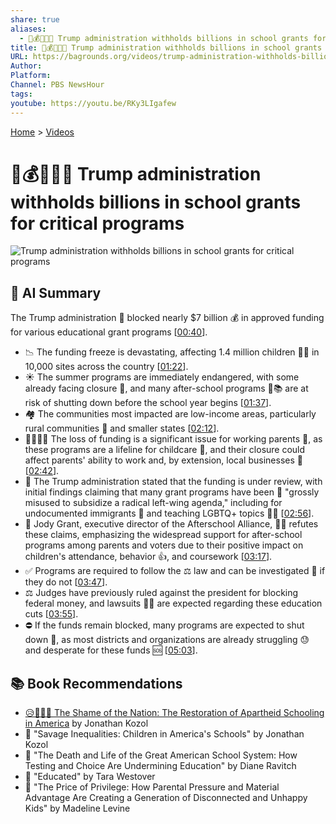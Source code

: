```yaml
---
share: true
aliases:
  - 👹💰🚫👩‍🏫 Trump administration withholds billions in school grants for critical programs
title: 👹💰🚫👩‍🏫 Trump administration withholds billions in school grants for critical programs
URL: https://bagrounds.org/videos/trump-administration-withholds-billions-in-school-grants-for-critical-programs
Author: 
Platform: 
Channel: PBS NewsHour
tags: 
youtube: https://youtu.be/RKy3LIgafew
---
```

[Home](../index.md) > [Videos](./index.md)  
# 👹💰🚫👩‍🏫 Trump administration withholds billions in school grants for critical programs  
![Trump administration withholds billions in school grants for critical programs](https://youtu.be/RKy3LIgafew)  
  
## 🤖 AI Summary  
The Trump administration 🛑 blocked nearly $7 billion 💰 in approved funding for various educational grant programs \[[00:40](http://www.youtube.com/watch?v=RKy3LIgafew&t=40)\].  
  
* 📉 The funding freeze is devastating, affecting 1.4 million children 👧👦 in 10,000 sites across the country \[[01:22](http://www.youtube.com/watch?v=RKy3LIgafew&t=82)\].  
* ☀️ The summer programs are immediately endangered, with some already facing closure 🚪, and many after-school programs 🍎📚 are at risk of shutting down before the school year begins \[[01:37](http://www.youtube.com/watch?v=RKy3LIgafew&t=97)\].  
* 🏘️ The communities most impacted are low-income areas, particularly rural communities 🌾 and smaller states \[[02:12](http://www.youtube.com/watch?v=RKy3LIgafew&t=132)\].  
* 👨‍👩‍👧‍👦 The loss of funding is a significant issue for working parents 💼, as these programs are a lifeline for childcare 👶, and their closure could affect parents' ability to work and, by extension, local businesses 🏢 \[[02:42](http://www.youtube.com/watch?v=RKy3LIgafew&t=162)\].  
* 👹 The Trump administration stated that the funding is under review, with initial findings claiming that many grant programs have been 🤥 "grossly misused to subsidize a radical left-wing agenda," including for undocumented immigrants 🛂 and teaching LGBTQ+ topics 🏳️‍🌈 \[[02:56](http://www.youtube.com/watch?v=RKy3LIgafew&t=176)\].  
* 💬 Jody Grant, executive director of the Afterschool Alliance, 🙅‍♀️ refutes these claims, emphasizing the widespread support for after-school programs among parents and voters due to their positive impact on children's attendance, behavior 👍, and coursework \[[03:17](http://www.youtube.com/watch?v=RKy3LIgafew&t=197)\].  
* ✅ Programs are required to follow the ⚖️ law and can be investigated 🔎 if they do not \[[03:47](http://www.youtube.com/watch?v=RKy3LIgafew&t=227)\].  
* ⚖️ Judges have previously ruled against the president for blocking federal money, and lawsuits 👨‍⚖️ are expected regarding these education cuts \[[03:55](http://www.youtube.com/watch?v=RKy3LIgafew&t=235)\].  
* ⛔ If the funds remain blocked, many programs are expected to shut down 🚪, as most districts and organizations are already struggling 😓 and desperate for these funds 🆘 \[[05:03](http://www.youtube.com/watch?v=RKy3LIgafew&t=303)\].  
  
## 📚 Book Recommendations  
* [😥🏫🇺🇸 The Shame of the Nation: The Restoration of Apartheid Schooling in America](../books/the-shame-of-the-nation-the-restoration-of-apartheid-schooling-in-america.md) by Jonathan Kozol  
* 📖 "Savage Inequalities: Children in America's Schools" by Jonathan Kozol  
* 📖 "The Death and Life of the Great American School System: How Testing and Choice Are Undermining Education" by Diane Ravitch  
* 📖 "Educated" by Tara Westover  
* 📖 "The Price of Privilege: How Parental Pressure and Material Advantage Are Creating a Generation of Disconnected and Unhappy Kids" by Madeline Levine